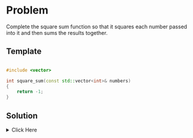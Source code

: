 # Problem

Complete the square sum function so that it squares each number passed into it and then sums the results together.

## Template

```cpp

#include <vector>

int square_sum(const std::vector<int>& numbers)
{
    return -1;
}

```


## Solution

<details>
	<Summary> Click Here </summary>

```cpp


int square_sum(const vector<int>& numbers) {

    int sum = 0;
    
    for (int num : numbers) {
        sum += num * num;
    }
    
    return sum;
}

</details>
